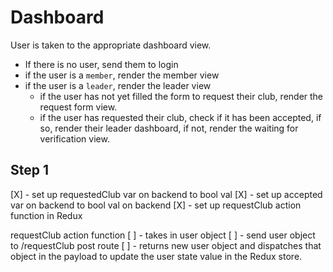 # Dashboard

User is taken to the appropriate dashboard view.

- If there is no user, send them to login
- if the user is a `member`, render the member view
- if the user is a `leader`, render the leader view
    - if the user has not yet filled the form to request their club, render the request form view.
    - if the user has requested their club, check if it has been accepted, if so, render their leader dashboard, if not, render the waiting for verification view.

## Step 1

[X] - set up requestedClub var on backend to bool val
[X] - set up accepted var on backend to bool val on backend
[X] - set up requestClub action function in Redux


requestClub action function
    [ ] - takes in user object
    [ ] - send user object to /requestClub post route
    [ ] - returns new user object and dispatches that object in the payload to update the user state value in the Redux store.